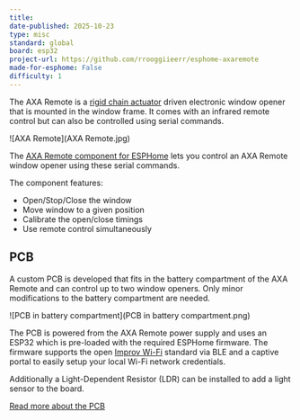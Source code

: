 ```yaml
---
title: 
date-published: 2025-10-23
type: misc
standard: global
board: esp32
project-url: https://github.com/rrooggiieerr/esphome-axaremote
made-for-esphome: False
difficulty: 1
---
```


The AXA Remote is a [rigid chain actuator](https://en.wikipedia.org/wiki/Rigid_chain_actuator) driven electronic window
opener that is mounted in the window frame. It comes with an infrared remote control but can also be controlled using
serial commands.

![AXA Remote](AXA Remote.jpg)

The [AXA Remote component for ESPHome](https://github.com/rrooggiieerr/esphome-axaremote) lets you control an AXA
Remote window opener using these serial commands.

The component features:

- Open/Stop/Close the window
- Move window to a given position
- Calibrate the open/close timings
- Use remote control simultaneously

## PCB

A custom PCB is developed that fits in the battery compartment of the AXA Remote and can control up to two window
openers. Only minor modifications to the battery compartment are needed.

![PCB in battery compartment](PCB in battery compartment.png)

The PCB is powered from the AXA Remote power supply and uses an ESP32 which is pre-loaded with the required ESPHome
firmware. The firmware supports the open [Improv Wi-Fi](https://www.improv-wifi.com/) standard via BLE and a captive
portal to easily setup your local Wi-Fi network credentials.

Additionally a Light-Dependent Resistor (LDR) can be installed to add a light sensor to the board.

[Read more about the PCB](https://github.com/rrooggiieerr/esphome-axaremote/blob/master/PCB.md)
